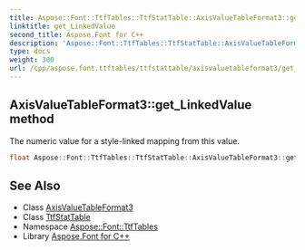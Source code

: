 ```yaml
---
title: Aspose::Font::TtfTables::TtfStatTable::AxisValueTableFormat3::get_LinkedValue method
linktitle: get_LinkedValue
second_title: Aspose.Font for C++
description: 'Aspose::Font::TtfTables::TtfStatTable::AxisValueTableFormat3::get_LinkedValue method. The numeric value for a style-linked mapping from this value in C++.'
type: docs
weight: 300
url: /cpp/aspose.font.ttftables/ttfstattable/axisvaluetableformat3/get_linkedvalue/
---
```

## AxisValueTableFormat3::get_LinkedValue method


The numeric value for a style-linked mapping from this value.

```cpp
float Aspose::Font::TtfTables::TtfStatTable::AxisValueTableFormat3::get_LinkedValue() const
```

## See Also

* Class [AxisValueTableFormat3](../)
* Class [TtfStatTable](../../)
* Namespace [Aspose::Font::TtfTables](../../../)
* Library [Aspose.Font for C++](../../../../)
